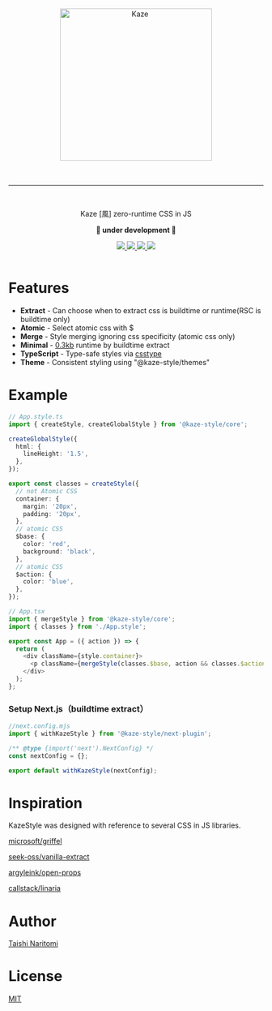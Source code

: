 <div>
  <br />
  <br />
  <div align="center">
    <picture>
    <source media="(prefers-color-scheme: dark)" srcset="https://raw.githubusercontent.com/taishinaritomi/kaze-style/main/assets/kaze-light.svg">
    <img width="300" height="auto" alt="Kaze" src="https://raw.githubusercontent.com/taishinaritomi/kaze-style/main/assets/kaze-dark.svg">
  </picture>
  </div>
  <br />
  <br />
  <hr />
  <br />
  <p align="center">Kaze [風] zero-runtime CSS in JS<p>
  <p align="center"><b>🚧 under development 🚧</b></p>
  <div align="center">
    <a href='https://www.npmjs.com/package/@kaze-style/core'>
      <img src='https://img.shields.io/npm/v/@kaze-style/core?style=for-the-badge'>
    </a>
    <a href='https://github.com/taishinaritomi/kaze-style/blob/main/LICENSE'>
      <img src='https://img.shields.io/github/license/taishinaritomi/kaze-style?style=for-the-badge'>
    </a>
    <a href='https://bundlephobia.com/package/@kaze-style/core'>
      <img src='https://img.shields.io/bundlephobia/minzip/@kaze-style/core?style=for-the-badge'>
    </a>
    <a href='https://github.com/microsoft/typescript'>
      <img src='https://img.shields.io/npm/types/@kaze-style/core?style=for-the-badge'>
    </a>
  </div>
  <br />
</div>

# Features

- **Extract** - Can choose when to extract css is buildtime or runtime(RSC is buildtime only)
- **Atomic** - Select atomic css with $
- **Merge** - Style merging ignoring css specificity (atomic css only)
- **Minimal** - [0.3kb](https://shakerphobia.netlify.app/?imports=ClassName,mergeStyle,__globalStyle,__style&pkg=@kaze-style/core) runtime by buildtime extract
- **TypeScript** - Type-safe styles via [csstype](https://github.com/frenic/csstype)
- **Theme** - Consistent styling using "@kaze-style/themes"

# Example

```ts
// App.style.ts
import { createStyle, createGlobalStyle } from '@kaze-style/core';

createGlobalStyle({
  html: {
    lineHeight: '1.5',
  },
});

export const classes = createStyle({
  // not Atomic CSS
  container: {
    margin: '20px',
    padding: '20px',
  },
  // atomic CSS
  $base: {
    color: 'red',
    background: 'black',
  },
  // atomic CSS
  $action: {
    color: 'blue',
  },
});
```

```ts
// App.tsx
import { mergeStyle } from '@kaze-style/core';
import { classes } from './App.style';

export const App = ({ action }) => {
  return (
    <div className={style.container}>
      <p className={mergeStyle(classes.$base, action && classes.$action)}></p>
    </div>
  );
};
```

### Setup Next.js（buildtime extract）

```ts
//next.config.mjs
import { withKazeStyle } from '@kaze-style/next-plugin';

/** @type {import('next').NextConfig} */
const nextConfig = {};

export default withKazeStyle(nextConfig);
```

# Inspiration

KazeStyle was designed with reference to several CSS in JS libraries.

[microsoft/griffel](https://github.com/microsoft/griffel)

[seek-oss/vanilla-extract](https://github.com/seek-oss/vanilla-extract)

[argyleink/open-props](https://github.com/argyleink/open-props)

[callstack/linaria](https://github.com/callstack/linaria)

# Author

[Taishi Naritomi](https://github.com/taishinaritomi)

# License

[MIT](https://github.com/taishinaritomi/kaze-style/blob/main/LICENSE)
